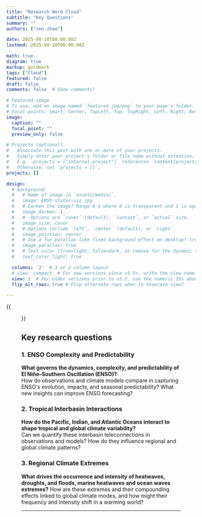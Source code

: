 ```yaml
---
title: "Research Word Cloud"
subtitle: "Key Questions"
summary: ""
authors: ["sen-zhao"]

date: 2025-08-10T00:00:00Z
lastmod: 2025-08-10T00:00:00Z

math: true
diagram: true
markup: goldmark
tags: ["Cloud"]
featured: false
draft: false
comments: false  # Show comments?

# Featured image
# To use, add an image named `featured.jpg/png` to your page's folder.
# Focal points: Smart, Center, TopLeft, Top, TopRight, Left, Right, BottomLeft, Bottom, BottomRight.
image:
  caption: ""
  focal_point: ""
  preview_only: false

# Projects (optional).
#   Associate this post with one or more of your projects.
#   Simply enter your project's folder or file name without extension.
#   E.g. `projects = ["internal-project"]` references `content/project/deep-learning/index.md`.
#   Otherwise, set `projects = []`.
projects: []

design:
  # background:
  #   # Name of image in `assets/media/`.
  #   image: ENSO-states-viz.jpg
  #   # Darken the image? Range 0-1 where 0 is transparent and 1 is opaque.
  #   image_darken: 1.
  #   #  Options are `cover` (default), `contain`, or `actual` size.
  #   image_size: cover
  #   # Options include `left`, `center` (default), or `right`.
  #   image_position: center
  #   # Use a fun parallax-like fixed background effect on desktop? true/false
  #   image_parallax: true
  #   # Text color (true=light, false=dark, or remove for the dynamic theme color).
  #   text_color_light: true

  columns: '2'  # 1 or 2 column layout
  # view: compact  # For new versions since v5.5+, write the view name
  view: 1  # For older versions prior to v5.5, use the numeric IDs above
  flip_alt_rows: true # Flip alternate rows when in Showcase view?

---
```


{{<figure src="/pubs/googlescholar_wordcloud.png" title="Word cloud from my Google Scholar using [Shiny Scholar Goggler](https://shiny.research.sfu.ca/u/rdmorin/scholargoggler10/)" placement="center" numbered="false" lightbox="false" width="100%" >}}

## Key research questions  

### 1. **ENSO Complexity and Predictability**  
**What governs the dynamics, complexity, and predictability of El Niño–Southern Oscillation (ENSO)?**  
How do observations and climate models compare in capturing ENSO's evolution, impacts, and seasonal predictability? What new insights can improve ENSO forecasting?  

### 2. **Tropical Interbasin Interactions**  
**How do the Pacific, Indian, and Atlantic Oceans interact to shape tropical and global climate variability?**  
Can we quantify these interbasin teleconnections in observations and models? How do they influence regional and global climate patterns?  

### 3. **Regional Climate Extremes**  
**What drives the occurrence and intensity of heatwaves, droughts, and floods, marine heatwaves and ocean waves extremes?** 
How are these extremes and their compounding effects linked to global climate modes, and how might their frequency and intensity shift in a warming world?


---